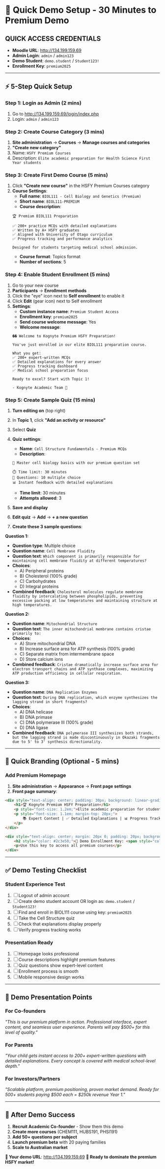 # 🚀 Quick Demo Setup - 30 Minutes to Premium Demo

## **QUICK ACCESS CREDENTIALS**
- **Moodle URL**: http://134.199.159.69
- **Admin Login**: `admin` / `admin123`
- **Demo Student**: `demo.student` / `Student123!`
- **Enrollment Key**: `premium2025`

---

## **⚡ 5-Step Quick Setup**

### **Step 1: Login as Admin (2 mins)**
1. Go to http://134.199.159.69/login/index.php
2. Login: `admin` / `admin123`

### **Step 2: Create Course Category (3 mins)**
1. **Site administration** → **Courses** → **Manage courses and categories**
2. **"Create new category"**
3. Name: `HSFY Premium Courses`
4. Description: `Elite academic preparation for Health Science First Year students`

### **Step 3: Create First Demo Course (5 mins)**
1. Click **"Create new course"** in the HSFY Premium Courses category
2. **Course Settings**:
   - **Full name**: `BIOL111 - Cell Biology and Genetics (Premium)`
   - **Short name**: `BIOL111-PREMIUM`
   - **Course description**: 
   ```
   🏆 Premium BIOL111 Preparation
   
   ✅ 200+ practice MCQs with detailed explanations
   ✅ Written by A+ HSFY graduates  
   ✅ Aligned with University of Otago curriculum
   ✅ Progress tracking and performance analytics
   
   Designed for students targeting medical school admission.
   ```
   - **Course format**: Topics format
   - **Number of sections**: 5

### **Step 4: Enable Student Enrollment (5 mins)**
1. Go to your new course
2. **Participants** → **Enrollment methods**
3. Click the "eye" icon next to **Self enrollment** to enable it
4. Click **Edit** (gear icon) next to Self enrollment
5. **Settings**:
   - **Custom instance name**: `Premium Student Access`
   - **Enrollment key**: `premium2025`
   - **Send course welcome message**: Yes
   - **Welcome message**:
   ```
   �� Welcome to Kognyte Premium HSFY Preparation!
   
   You've just enrolled in our elite BIOL111 preparation course.
   
   What you get:
   ✅ 200+ expert-written MCQs
   ✅ Detailed explanations for every answer
   ✅ Progress tracking dashboard
   ✅ Medical school preparation focus
   
   Ready to excel? Start with Topic 1!
   
   - Kognyte Academic Team 🚀
   ```

### **Step 5: Create Sample Quiz (15 mins)**
1. **Turn editing on** (top right)
2. In **Topic 1**, click **"Add an activity or resource"**
3. Select **Quiz**
4. **Quiz settings**:
   - **Name**: `Cell Structure Fundamentals - Premium MCQs`
   - **Description**: 
   ```
   🧬 Master cell biology basics with our premium question set
   
   ⏱️ Time limit: 30 minutes
   🎯 Questions: 10 multiple choice
   📊 Instant feedback with detailed explanations
   ```
   - **Time limit**: 30 minutes
   - **Attempts allowed**: 3

5. **Save and display**
6. **Edit quiz** → **Add** → **+ a new question**
7. **Create these 3 sample questions**:

**Question 1:**
- **Question type**: Multiple choice
- **Question name**: `Cell Membrane Fluidity`
- **Question text**: `Which component is primarily responsible for maintaining cell membrane fluidity at different temperatures?`
- **Choices**:
  - A) Peripheral proteins
  - B) Cholesterol (100% grade)
  - C) Carbohydrates  
  - D) Integral proteins
- **Combined feedback**: `Cholesterol molecules regulate membrane fluidity by intercalating between phospholipids, preventing excessive packing at low temperatures and maintaining structure at high temperatures.`

**Question 2:**
- **Question name**: `Mitochondrial Structure`
- **Question text**: `The inner mitochondrial membrane contains cristae primarily to:`
- **Choices**:
  - A) Store mitochondrial DNA
  - B) Increase surface area for ATP synthesis (100% grade)
  - C) Separate matrix from intermembrane space
  - D) Store calcium ions
- **Combined feedback**: `Cristae dramatically increase surface area for electron transport chains and ATP synthase complexes, maximizing ATP production efficiency in cellular respiration.`

**Question 3:**
- **Question name**: `DNA Replication Enzymes`
- **Question text**: `During DNA replication, which enzyme synthesizes the lagging strand in short fragments?`
- **Choices**:
  - A) DNA helicase
  - B) DNA primase  
  - C) DNA polymerase III (100% grade)
  - D) DNA ligase
- **Combined feedback**: `DNA polymerase III synthesizes both strands, but the lagging strand is made discontinuously in Okazaki fragments due to 5' to 3' synthesis directionality.`

---

## **🎨 Quick Branding (Optional - 5 mins)**

### **Add Premium Homepage**
1. **Site administration** → **Appearance** → **Front page settings**
2. **Front page summary**:
```html
<div style="text-align: center; padding: 30px; background: linear-gradient(135deg, #667eea 0%, #764ba2 100%); color: white; border-radius: 10px; margin: 20px 0;">
    <h1>🏆 Kognyte Premium HSFY Preparation</h1>
    <p style="font-size: 1.2em;">Elite academic preparation for students targeting A+ grades</p>
    <p style="font-size: 1.1em; margin-top: 20px;">
        📚 Expert Content | ✅ Detailed Explanations | 📊 Progress Tracking
    </p>
</div>

<div style="text-align: center; margin: 20px 0; padding: 20px; background: #f8f9fa; border-radius: 8px;">
    <h2 style="color: #2c3e50;">🎯 Demo Enrollment Key: <span style="color: #e74c3c;">premium2025</span></h2>
    <p>Use this key to access all premium courses</p>
</div>
```

---

## **✅ Demo Testing Checklist**

### **Student Experience Test**
1. ☐ Logout of admin account
2. ☐ Create demo student account OR login as: `demo.student` / `Student123!`
3. ☐ Find and enroll in BIOL111 course using key: `premium2025`
4. ☐ Take the Cell Structure quiz
5. ☐ Check that explanations display properly
6. ☐ Verify progress tracking works

### **Presentation Ready**
1. ☐ Homepage looks professional
2. ☐ Course descriptions highlight premium features
3. ☐ Quiz questions show expert-level content
4. ☐ Enrollment process is smooth
5. ☐ Mobile responsive design works

---

## **🎯 Demo Presentation Points**

### **For Co-founders**
*"This is our premium platform in action. Professional interface, expert content, and seamless user experience. Parents will pay $500+ for this level of quality."*

### **For Parents**
*"Your child gets instant access to 200+ expert-written questions with detailed explanations. Every concept is covered with medical school-level depth."*

### **For Investors/Partners**
*"Scalable platform, premium positioning, proven market demand. Ready for 500+ students paying $500 each = $250k revenue Year 1."*

---

## **🚀 After Demo Success**

1. **Recruit Academic Co-founder** - Show them this demo
2. **Create more courses** (CHEM111, HUBS191, PHSI191)
3. **Add 50+ questions per subject** 
4. **Launch premium beta** with 20 paying families
5. **Scale to Australian market**

**🎯 Your demo URL**: http://134.199.159.69
**💎 Ready to dominate the premium HSFY market!**
